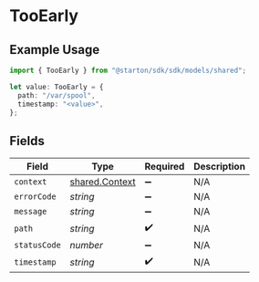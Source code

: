 # TooEarly

## Example Usage

```typescript
import { TooEarly } from "@starton/sdk/sdk/models/shared";

let value: TooEarly = {
  path: "/var/spool",
  timestamp: "<value>",
};
```

## Fields

| Field                                                   | Type                                                    | Required                                                | Description                                             |
| ------------------------------------------------------- | ------------------------------------------------------- | ------------------------------------------------------- | ------------------------------------------------------- |
| `context`                                               | [shared.Context](../../../sdk/models/shared/context.md) | :heavy_minus_sign:                                      | N/A                                                     |
| `errorCode`                                             | *string*                                                | :heavy_minus_sign:                                      | N/A                                                     |
| `message`                                               | *string*                                                | :heavy_minus_sign:                                      | N/A                                                     |
| `path`                                                  | *string*                                                | :heavy_check_mark:                                      | N/A                                                     |
| `statusCode`                                            | *number*                                                | :heavy_minus_sign:                                      | N/A                                                     |
| `timestamp`                                             | *string*                                                | :heavy_check_mark:                                      | N/A                                                     |